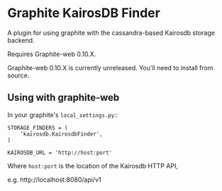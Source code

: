 Graphite KairosDB Finder
================

A plugin for using graphite with the cassandra-based Kairosdb storage
backend.

Requires  Graphite-web 0.10.X.

Graphite-web 0.10.X is currently unreleased. You'll need to install from
source.

Using with graphite-web
-----------------------

In your graphite's ``local_settings.py``::

    STORAGE_FINDERS = (
        ‘kairosdb.KairosdbFinder',
    )

    KAIROSDB_URL = 'http://host:port'

Where ``host:port`` is the location of the Kairosdb HTTP API, 

e.g. http://localhost:8080/api/v1